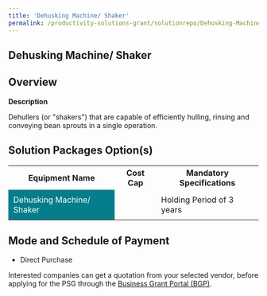 ```yaml
---
title: 'Dehusking Machine/ Shaker'
permalink: /productivity-solutions-grant/solutionrepo/Dehusking-Machine-ShakerFood
---
```


## Dehusking Machine/ Shaker

## Overview

**Description**

Dehullers (or "shakers") that are capable of efficiently hulling, rinsing and conveying bean sprouts in a single operation.

## Solution Packages Option(s)

<table>
<tr>
<th><b>Equipment Name</b></th>
<th><b>Cost Cap</b></th>
<th><b>Mandatory Specifications</b></th>
</tr>
<tr>
<td style='padding: 10px; background-color: #037E8A; color: #FFFFFF;'>Dehusking Machine/ Shaker</td>
<td style='padding: 10px;'> </td>
<td style='padding: 10px;'>Holding Period of 3 years</td>
</tr>
</table>

## Mode and Schedule of Payment

 - Direct Purchase

Interested companies can get a quotation from your selected vendor, before applying for the PSG through the <a href='https://www.businessgrants.gov.sg/' target='_blank' rel='noopener'>Business Grant Portal (BGP)</a>.

<script src="/jquery/resize-tables.js"></script>
